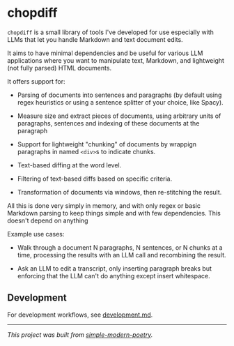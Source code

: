 # chopdiff

`chopdiff` is a small library of tools I've developed for use especially with
LLMs that let you handle Markdown and text document edits.

It aims to have minimal dependencies and be useful for various LLM applications where
you want to manipulate text, Markdown, and lightweight (not fully parsed) HTML
documents.

It offers support for:

- Parsing of documents into sentences and paragraphs (by default using regex heuristics
  or using a sentence splitter of your choice, like Spacy).

- Measure size and extract pieces of documents, using arbitrary units of paragraphs,
  sentences and indexing of these documents at the paragraph

- Support for lightweight "chunking" of documents by wrappign paragraphs in named
  `<div>`s to indicate chunks.

- Text-based diffing at the word level.

- Filtering of text-based diffs based on specific criteria.

- Transformation of documents via windows, then re-stitching the result.

All this is done very simply in memory, and with only regex or basic Markdown parsing to
keep things simple and with few dependencies.
This doesn't depend on anything

Example use cases:

- Walk through a document N paragraphs, N sentences, or N chunks at a time, processing
  the results with an LLM call and recombining the result.

- Ask an LLM to edit a transcript, only inserting paragraph breaks but enforcing that
  the LLM can't do anything except insert whitespace.

## Development

For development workflows, see [development.md](development.md).

* * *

*This project was built from
[simple-modern-poetry](https://github.com/jlevy/simple-modern-poetry).*
